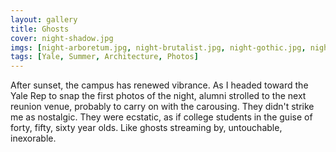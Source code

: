 ```yaml
---
layout: gallery
title: Ghosts
cover: night-shadow.jpg
imgs: [night-arboretum.jpg, night-brutalist.jpg, night-gothic.jpg, night-pillars.jpg, night-rotunda.jpg, night-statue.jpg, night-sterling.jpg, night-ghosts.jpg, night-tree.jpg, night-shadow.jpg]
tags: [Yale, Summer, Architecture, Photos]
---
```


After sunset, the campus has renewed vibrance. As I headed toward the Yale Rep to snap the first photos of the night, alumni strolled to the next reunion venue, probably to carry on with the carousing. They didn't strike me as nostalgic. They were ecstatic, as if college students in the guise of forty, fifty, sixty year olds. Like ghosts streaming by, untouchable, inexorable.
